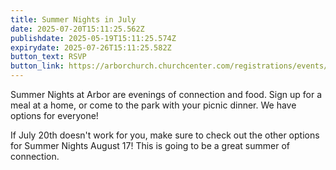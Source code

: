 ```yaml
---
title: Summer Nights in July
date: 2025-07-20T15:11:25.562Z
publishdate: 2025-05-19T15:11:25.574Z
expirydate: 2025-07-26T15:11:25.582Z
button_text: RSVP
button_link: https://arborchurch.churchcenter.com/registrations/events/2958787
---
```

S﻿ummer Nights at Arbor are evenings of connection and food. Sign up for a meal at a home, or come to the park with your picnic dinner. We have options for everyone!

I﻿f July 20th doesn't work for you, make sure to check out the other options for Summer Nights August 17! This is going to be a great summer of connection.